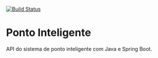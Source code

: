 [![Build Status](https://travis-ci.org/DouglasEleuterio/ponto-inteligente-api.svg?branch=master)](https://travis-ci.org/DouglasEleuterio/ponto-inteligente-api)

# Ponto Inteligente
API do sistema de ponto inteligente com Java e Spring Boot.
